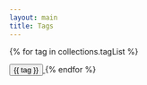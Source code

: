 ```yaml
---
layout: main
title: Tags
---
```


{% for tag in collections.tagList %}

<span>
    <a href="/tags/{{ tag }}">
        <button class="bg-white text-base hover:bg-gray-100 text-stone-800 font-semibold py-1 px-3 border border-stone-400 rounded-full shadow mr-6 mb-4">
            {{ tag }}
        </button>
    </a>
</span>
{% endfor %}